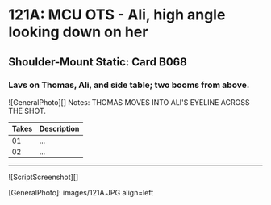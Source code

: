 # 121A: MCU OTS - Ali, high angle looking down on her

## Shoulder-Mount Static: Card B068

### Lavs on Thomas, Ali, and side table; two booms from above.

![GeneralPhoto][]
Notes: THOMAS MOVES INTO ALI'S EYELINE ACROSS THE SHOT.

| Takes | Description |
|:---|:----|
| 01 | ... |
| 02 | ... |

----

![ScriptScreenshot][]


[GeneralPhoto]:  images/121A.JPG align=left
